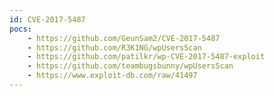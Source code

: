 ```yaml
---
id: CVE-2017-5487
pocs:
    - https://github.com/GeunSam2/CVE-2017-5487
    - https://github.com/R3K1NG/wpUsersScan
    - https://github.com/patilkr/wp-CVE-2017-5487-exploit
    - https://github.com/teambugsbunny/wpUsersScan
    - https://www.exploit-db.com/raw/41497
---
```

